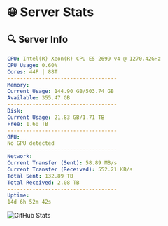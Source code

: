 # 🌐 Server Stats
## 🔍 Server Info
```yaml
CPU: Intel(R) Xeon(R) CPU E5-2699 v4 @ 1270.42GHz
CPU Usage: 0.60%
Cores: 44P | 88T
-----------------------------------
Memory:
Current Usage: 144.90 GB/503.74 GB
Available: 355.47 GB
-----------------------------------
Disk:
Current Usage: 21.83 GB/1.71 TB
Free: 1.60 TB
-----------------------------------
GPU:
No GPU detected
-----------------------------------
Network:
Current Transfer (Sent): 58.89 MB/s
Current Transfer (Received): 552.21 KB/s
Total Sent: 132.89 TB
Total Received: 2.08 TB
-----------------------------------
Uptime:
14d 6h 52m 42s
```
![GitHub Stats](https://img.shields.io/badge/Updated-2025-02-22_05:36:00-blue)